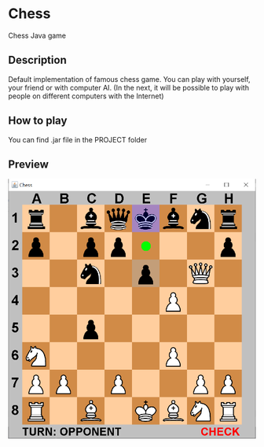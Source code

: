 # Chess
Chess Java game

## Description
Default implementation of famous chess game. You can play with yourself, your friend or with computer AI.
(In the next, it will be possible to play with people on different computers with the Internet)

## How to play
You can find .jar file in the PROJECT folder

## Preview
![Alt text](PROJECT/preview.PNG)
